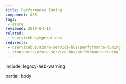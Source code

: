 ```yaml
---
title: Performance Tuning
component: ASB
tags:
 - Azure
reviewed: 2019-04-18
related:
 - nservicebus/operations
redirects:
 - nservicebus/azure-service-bus/performance-tuning
 - transports/azure-service-bus/performance-tuning
---
```


include: legacy-asb-warning

partial: body


